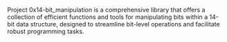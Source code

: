 Project 0x14-bit_manipulation is a comprehensive library that offers a collection of efficient functions and tools for manipulating bits within a 14-bit data structure, designed to streamline bit-level operations and facilitate robust programming tasks.
